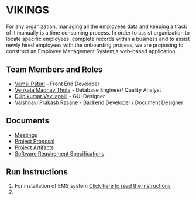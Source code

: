 # VIKINGS
For any organization, managing all the employees data and keeping a track of it manually is a time consuming process. In order to assist organization to locate specific employees' complete records within a business and to assist newly hired employees with the onboarding process, we are proposing to construct an Employee Management System,a web-based application. 

## Team Members and Roles

* [Vamsi Paturi](https://github.com/vamsi-paturi/CIS641-HW2-paturi) - Front End Developer
* [Venkata Madhav Thota](https://github.com/thotave/CIS641-HW2-THOTA) - Database Engineer/ Quality Analyst
* [Dilip kumar Vavilapalli](https://github.com/DilipVavilapalli/CIS641-HW2-vavilapalli) - GUI Designer
* [Vaishnavi Prakash Rasane](https://github.com/VaishnaviRasane/CIS641-HW2-Rasane) - Backend Developer / Document Designer

## Documents
* [Meetings](https://github.com/thotave/GVSU-CIS641-Vikings/tree/master/meetings)
* [Project Proposal](https://github.com/thotave/GVSU-CIS641-Vikings/blob/master/docs/proposal-template.md)
* [Project Artifacts](https://github.com/thotave/GVSU-CIS641-Vikings/tree/master/artifacts)
* [Software Requirement Specifications](https://github.com/thotave/GVSU-CIS641-Vikings/blob/master/docs/software_requirements_specification_final.md)

## Run Instructions
1. For installation of EMS system [Click here to read the instructions](https://github.com/thotave/GVSU-CIS641-Vikings/tree/master/tests)
2.
